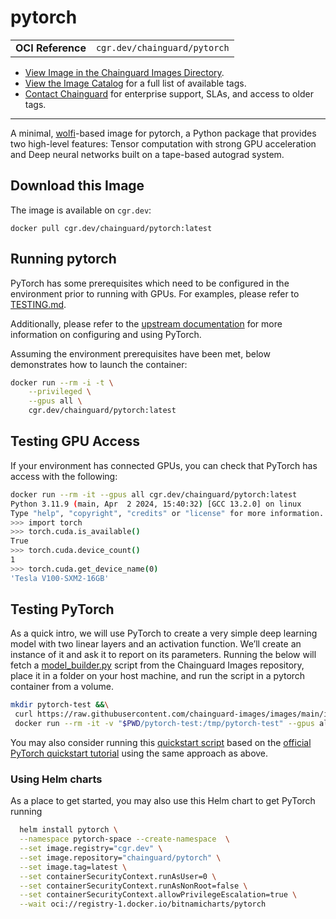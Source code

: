 <!--monopod:start-->
# pytorch
| | |
| - | - |
| **OCI Reference** | `cgr.dev/chainguard/pytorch` |


* [View Image in the Chainguard Images Directory](https://images.chainguard.dev/directory/image/pytorch/overview).
* [View the Image Catalog](https://console.chainguard.dev/images/catalog) for a full list of available tags.
* [Contact Chainguard](https://www.chainguard.dev/chainguard-images) for enterprise support, SLAs, and access to older tags.

---
<!--monopod:end-->

<!--overview:start-->
A minimal, [wolfi](https://github.com/wolfi-dev)-based image for pytorch, a Python package that provides two high-level features: Tensor computation with strong GPU acceleration and Deep neural networks built on a tape-based autograd system.

<!--overview:end-->

<!--getting:start-->
## Download this Image
The image is available on `cgr.dev`:

```
docker pull cgr.dev/chainguard/pytorch:latest
```
<!--getting:end-->

<!--body:start-->

## Running pytorch

PyTorch has some prerequisites which need to be configured in the environment
prior to running with GPUs. For examples, please refer to [TESTING.md](https://github.com/chainguard-images/images/blob/main/images/pytorch/TESTING.md).

Additionally, please refer to the [upstream documentation](https://github.com/pytorch/pytorch)
for more information on configuring and using PyTorch.

Assuming the environment prerequisites have been met, below demonstrates how
to launch the container:

```bash
docker run --rm -i -t \
    --privileged \
    --gpus all \
    cgr.dev/chainguard/pytorch:latest
```

## Testing GPU Access

If your environment has connected GPUs, you can check that PyTorch has access with the following:

```bash
docker run --rm -it --gpus all cgr.dev/chainguard/pytorch:latest
Python 3.11.9 (main, Apr  2 2024, 15:40:32) [GCC 13.2.0] on linux
Type "help", "copyright", "credits" or "license" for more information.
>>> import torch
>>> torch.cuda.is_available()
True
>>> torch.cuda.device_count()
1
>>> torch.cuda.get_device_name(0)
'Tesla V100-SXM2-16GB'
```

## Testing PyTorch

As a quick intro, we will use PyTorch to create a very simple deep learning model with two linear layers and an activation function. We’ll create an instance of it and ask it to report on its parameters. Running the below will fetch a [model_builder.py](https://github.com/chainguard-images/images/blob/main/images/pytorch/model_builder.py) script from the Chainguard Images repository, place it in a folder on your host machine, and run the script in a pytorch container from a volume.

```bash
mkdir pytorch-test &&\
 curl https://raw.githubusercontent.com/chainguard-images/images/main/images/pytorch/model_builder.py > pytorch-test/model_builder.py &&\
 docker run --rm -it -v "$PWD/pytorch-test:/tmp/pytorch-test" --gpus all cgr.dev/chainguard/pytorch:latest -c "python /tmp/pytorch-test/model_builder.py"
```

You may also consider running this [quickstart script](https://github.com/chainguard-images/images/blob/main/images/pytorch/tests/quickstart.py) based on the [official PyTorch quickstart tutorial](https://pytorch.org/tutorials/beginner/basics/quickstart_tutorial.html) using the same approach as above.

### Using Helm charts

As a place to get started, you may also use this Helm chart to get PyTorch running
```bash
  helm install pytorch \
  --namespace pytorch-space --create-namespace  \
  --set image.registry="cgr.dev" \
  --set image.repository="chainguard/pytorch" \
  --set image.tag=latest \
  --set containerSecurityContext.runAsUser=0 \
  --set containerSecurityContext.runAsNonRoot=false \
  --set containerSecurityContext.allowPrivilegeEscalation=true \
  --wait oci://registry-1.docker.io/bitnamicharts/pytorch
```
<!--body:end-->
